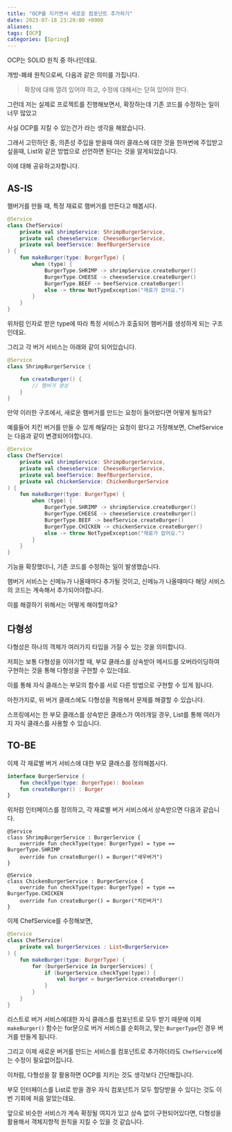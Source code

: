 ```yaml
---
title: "OCP를 지키면서 새로운 컴포넌트 추가하기"
date: 2023-07-18 23:29:00 +0900
aliases: 
tags: [OCP]
categories: [Spring]
---
```


OCP는 SOLID 원칙 중 하나인데요.

개방-폐쇄 원칙으로써, 다음과 같은 의미를 가집니다.

> 확장에 대해 열려 있어야 하고, 수정에 대해서는 닫혀 있어야 한다.

그런데 저는 실제로 프로젝트를 진행해보면서, 확장하는데 기존 코드를 수정하는 일이 너무 많았고

사실 OCP를 지킬 수 있는건가 라는 생각을 해왔습니다.

그래서 고민하던 중, 의존성 주입을 받을때 여러 클래스에 대한 것을 한꺼번에 주입받고 싶을때, List<Interface>와 같은 방법으로 선언하면 된다는 것을 알게되었습니다.

이에 대해 공유하고자합니다.

## AS-IS

햄버거를 만들 때, 특정 재료로 햄버거를 만든다고 해봅시다.

```kotlin
@Service
class ChefService(
    private val shrimpService: ShrimpBurgerService,
    private val cheeseService: CheeseBurgerService,
    private val beefService: BeefBurgerService
) {
    fun makeBurger(type: BurgerType) {
        when (type) {
            BurgerType.SHRIMP -> shrimpService.createBurger()
            BurgerType.CHEESE -> cheeseService.createBurger()
            BurgerType.BEEF -> beefService.createBurger()
            else -> throw NotTypeException("재료가 없어요.")
        }
    }
}
```

위처럼 인자로 받은 type에 따라 특정 서비스가 호출되어 햄버거를 생성하게 되는 구조인데요.

그리고 각 버거 서비스는 아래와 같이 되어있습니다.

```kotlin
@Service
class ShrimpBurgerService {

	fun createBurger() {
		// 햄버거 생성
	}
}
```

만약 이러한 구조에서, 새로운 햄버거를 만드는 요청이 들어왔다면 어떻게 될까요?

예를들어 치킨 버거를 만들 수 있게 해달라는 요청이 왔다고 가정해보면, ChefService 는 다음과 같이 변경되어야합니다.

```kotlin
@Service
class ChefService(
    private val shrimpService: ShrimpBurgerService,
    private val cheeseService: CheeseBurgerService,
    private val beefService: BeefBurgerService,
    private val chickenService: ChickenBurgerService
) {
    fun makeBurger(type: BurgerType) {
        when (type) {
            BurgerType.SHRIMP -> shrimpService.createBurger()
            BurgerType.CHEESE -> cheeseService.createBurger()
            BurgerType.BEEF -> beefService.createBurger()
            BurgerType.CHICKEN -> chickenService.createBurger()
            else -> throw NotTypeException("재료가 없어요.")
        }
    }
}
```

기능을 확장했더니, 기존 코드를 수정하는 일이 발생했습니다.

햄버거 서비스는 신메뉴가 나올때마다 추가될 것이고, 신메뉴가 나올때마다 해당 서비스의 코드는 계속해서 추가되어야합니다.

이를 해결하기 위해서는 어떻게 해야할까요?

## 다형성

다형성은 하나의 객체가 여러가지 타입을 가질 수 있는 것을 의미합니다.

저희는 보통 다형성을 이야기할 때, 부모 클래스를 상속받아 메서드를 오버라이딩하여 구현하는 것을 통해 다형성을 구현할 수 있는데요.

이를 통해 자식 클래스는 부모의 함수를 서로 다른 방법으로 구현할 수 있게 됩니다.

마찬가지로, 위 버거 클래스에도 다형성을 적용해서 문제를 해결할 수 있습니다.

스프링에서는 한 부모 클래스를 상속받은 클래스가 여러개일 경우, List를 통해 여러가지 자식 클래스를 사용할 수 있습니다.

## TO-BE

이제 각 재료별 버거 서비스에 대한 부모 클래스를 정의해봅시다.

```kotlin
interface BurgerService {
    fun checkType(type: BurgerType): Boolean
    fun createBurger() : Burger
}
```
위처럼 인터페이스를 정의하고, 각 재료별 버거 서비스에서 상속받으면 다음과 같습니다.

```
@Service
class ShrimpBurgerService : BurgerService {
    override fun checkType(type: BurgerType) = type == BurgerType.SHRIMP
    override fun createBurger() = Burger("새우버거")
}

@Service
class ChickenBurgerService : BurgerService {
    override fun checkType(type: BurgerType) = type == BurgerType.CHICKEN
    override fun createBurger() = Burger("치킨버거")
}
```

이제 ChefService를 수정해보면,

```kotlin
@Service
class ChefService(
    private val burgerServices : List<BurgerService>
) {
    fun makeBurger(type: BurgerType) {
        for (burgerService in burgerServices) {
            if (burgerService.checkType(type)) {
                val burger = burgerService.createBurger()
            }
        }
    }
}
```

리스트로 버거 서비스에대한 자식 클래스를 컴포넌트로 모두 받기 때문에 이제 `makeBurger()` 함수는
for문으로 버거 서비스를 순회하고, 맞는 `BurgerType`인 경우 버거를 만들게 됩니다.

그리고 이제 새로운 버거를 만드는 서비스를 컴포넌트로 추가하더라도 `ChefService`에는 수정이 필요없어집니다.

이처럼, 다형성을 잘 활용하면 OCP를 지키는 것도 생각보다 간단해집니다.

부모 인터페이스를 List로 받을 경우 자식 컴포넌트가 모두 할당받을 수 있다는 것도 이번 기회에 처음 알았는데요.

앞으로 비슷한 서비스가 계속 확장될 여지가 있고 상속 없이 구현되어있다면, 다형성을 활용해서 객체지향적 원칙을 지킬 수 있을 것 같습니다.






